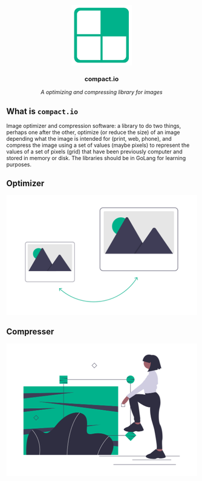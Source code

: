 <div align="center">
    <img src="assets/logo.png" alt="Secret Santa Icon" width="160">
    <h3>compact.io</h3>
    <p><i>A optimizing and compressing library for images</i></p>
</div>

## What is `compact.io`

Image optimizer and compression software: a library to do two things, perhaps one after the other, optimize (or reduce the size) of an image depending what the image is intended for (print, web, phone), and compress the image using a set of values (maybe pixels) to represent the values of a set of pixels (grid) that have been previously computer and stored in memory or disk. The libraries should be in GoLang for learning purposes.

## Optimizer

![optimize image](assets/undraw/undraw_Optimize_image_re_3tb1.png)

## Compresser

![compress image](assets/undraw/undraw_image_focus_wm20.png)